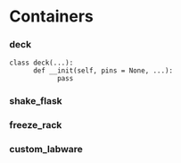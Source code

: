 # Containers

### deck
```
class deck(...):
      def __init(self, pins = None, ...):
            pass
```

### shake_flask

### freeze_rack

### custom_labware
